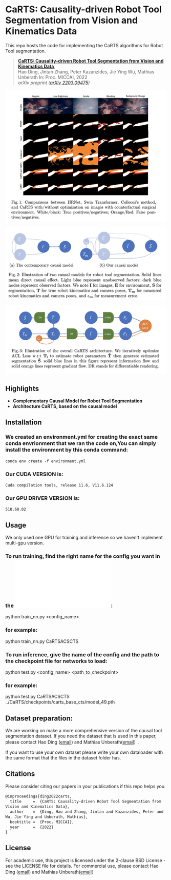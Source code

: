 # CaRTS: Causality-driven Robot Tool Segmentation from Vision and Kinematics Data
This repo hosts the code for implementing the CaRTS algorithms for Robot Tool segmentation.

> [**CaRTS: Causality-driven Robot Tool Segmentation from Vision and Kinematics Data**](https://arxiv.org/abs/2203.09475),            
> Hao Ding, Jintan Zhang, Peter Kazanzides, Jie Ying Wu, Mathias Unberath 
> In: Proc. MICCAI, 2022  
> *arXiv preprint ([arXiv 2203.09475](https://arxiv.org/abs/2203.09475))*  

![eye_candy](img/eye_candy.jpeg)

![causal_model](img/causal_model.jpeg)

![CaRTS](img/CaRTS.jpeg)

## Highlights
- **Complementary Causal Model for Robot Tool Segmentation**  
- **Architecture CaRTS, based on the causal model** 

## Installation


### We created an environment.yml for creating the exact same conda envrionment that we ran the code on,You can simply install the environment by this conda command:

    conda env create -f environment.yml

### Our CUDA VERSION is:
    
    Cuda compilation tools, release 11.6, V11.6.124

### Our GPU DRIVER VERSION is:

    510.60.02


## Usage

We only used one GPU for training and inference so we haven't implement multi-gpu version.

### To run training, find the right name for the config you want in the ![file](config/__init__.py):

python train_nn.py <config_name>

### for example:

python train_nn.py CaRTSACSCTS

### To run inference, give the name of the config and the path to the checkpoint file for networks to load:

python test.py <config_name> <path_to_checkpoint>

### for example:

python test.py CaRTSACSCTS ../CaRTS/checkpoints/carts_base_cts/model_49.pth

## Dataset preparation:

We are working on make a more comprehensive version of the causal tool segmentation dataset. If you need the dataset that is used in this paper, please contact Hao Ding ([email](mailto:hding15@jhu.edu)) and Mathias Unberath([email](mailto:unberath@jhu.edu)）.

If you want to use your own dataset please write your own dataloader with the same format that the files in the dataset folder has.



## Citations
Please consider citing our papers in your publications if this repo helps you. 
```
@inproceedings{ding2022carts,
  title     =  {CaRTS: Causality-driven Robot Tool Segmentation from Vision and Kinematics Data},
  author    =  {Ding, Hao and Zhang, Jintan and Kazanzides, Peter and Wu, Jie Ying and Unberath, Mathias},
  booktitle =  {Proc. MICCAI},
  year      =  {2022}
}
```

## License
For academic use, this project is licensed under the 2-clause BSD License - see the LICENSE file for details. For commercial use, please contact Hao Ding ([email](mailto:hding15@jhu.edu)) and Mathias Unberath([email](mailto:unberath@jhu.edu)）
